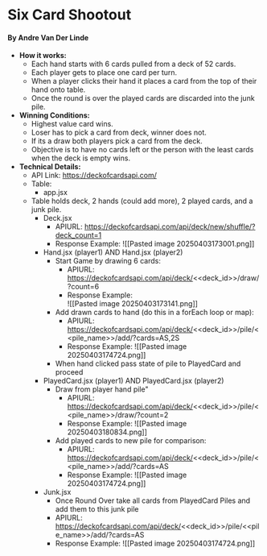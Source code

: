# Six Card Shootout
#### By Andre Van Der Linde
- **How it works:**
	- Each hand starts with 6 cards pulled from a deck of 52 cards.
	- Each player gets to place one card per turn. 
	- When a player clicks their hand it places a card from the top of their hand onto table. 
	- Once the round is over the played cards are discarded into the junk pile. 
- **Winning Conditions:**
	- Highest value card wins. 
	- Loser has to pick a card from deck, winner does not. 
	- If its a draw both players pick a card from the deck.
	- Objective is to have no cards left or the person with the least cards when the deck is empty wins.
- **Technical Details:**
	- API Link: https://deckofcardsapi.com/
	- Table:
		- app.jsx
	- Table holds deck, 2 hands (could add more),  2 played cards, and a junk pile. 
		- Deck.jsx
			- APIURL: https://deckofcardsapi.com/api/deck/new/shuffle/?deck_count=1
			- Response Example: 
			![[Pasted image 20250403173001.png]]
		- Hand.jsx (player1) AND Hand.jsx (player2)
			- Start Game by drawing 6 cards:
				- APIURL: https://deckofcardsapi.com/api/deck/<<deck_id>>/draw/?count=6
				- Response Example:				
                ![[Pasted image 20250403173141.png]]
			- Add drawn cards to hand (do this in a forEach loop or map):
				- APIURL: https://deckofcardsapi.com/api/deck/<<deck_id>>/pile/<<pile_name>>/add/?cards=AS,2S
				- Response Example:
				![[Pasted image 20250403174724.png]]
			- When hand clicked pass state of pile to PlayedCard and proceed
		- PlayedCard.jsx (player1) AND  PlayedCard.jsx (player2)
			- Draw from player hand pile"
				- APIURL: https://deckofcardsapi.com/api/deck/<<deck_id>>/pile/<<pile_name>>/draw/?count=2
				- Response Example:
                ![[Pasted image 20250403180834.png]]
			- Add played cards to new pile for comparison:
				- APIURL: https://deckofcardsapi.com/api/deck/<<deck_id>>/pile/<<pile_name>>/add/?cards=AS
				- Response Example:
				![[Pasted image 20250403174724.png]]
		- Junk.jsx
			- Once Round Over take all cards from PlayedCard Piles and add them to this junk pile
			-  APIURL: https://deckofcardsapi.com/api/deck/<<deck_id>>/pile/<<pile_name>>/add/?cards=AS
			- Response Example:
			![[Pasted image 20250403174724.png]]

